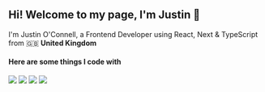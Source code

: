 ## Hi! Welcome to my page, I'm Justin 👋

I'm Justin O'Connell, a Frontend Developer using React, Next & TypeScript from 🇬🇧 <strong> United Kingdom </strong>

#### Here are some things I code with
<p>
<img src="https://img.shields.io/badge/-HTML-orange">
<img src="https://img.shields.io/badge/-CSS-blue">
<img src="https://img.shields.io/badge/-JavaScript-yellow">
<img src="https://img.shields.io/badge/-React-blue">
</p>
